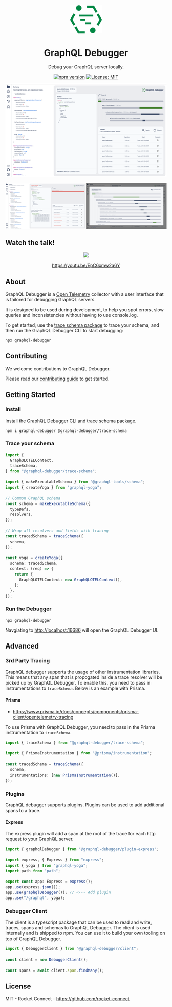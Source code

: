 <div align="center" style="text-align: center;">

<img src="./apps/ui/public/logo.svg" width="20%" alt="GraphQL Debugger">

<h1>GraphQL Debugger</h1>

<p>Debug your GraphQL server locally.</p>

[![npm version](https://badge.fury.io/js/graphql-debugger.svg)](https://badge.fury.io/js/graphql-debugger) [![License: MIT](https://img.shields.io/badge/License-MIT-yellow.svg)](https://opensource.org/licenses/MIT)

[![](./docs/screenshot.png)](https://www.graphql-debugger.com/)


<div style="display: flex; text-align: center; justify-content: center" align="center">
<img src="./docs/screenshot-error.png" width="50%" alt="GraphQL Debugger">
<img src="./docs/screenshot-trace-viewer.png" width="50%" alt="GraphQL Debugger">
</div>
</div>

## Watch the talk!

<div align="center" style="text-align: center;">

[![](https://markdown-videos-api.jorgenkh.no/youtube/EpC6xmw2a6Y)](https://youtu.be/EpC6xmw2a6Y)

<p>
  <a href="https://youtu.be/EpC6xmw2a6Y">https://youtu.be/EpC6xmw2a6Y</a>
</p>

</div>

## About

GraphQL Debugger is a [Open Telemetry](https://opentelemetry.io/) collector with a user interface that is tailored for debugging GraphQL servers.

It is designed to be used during development, to help you spot errors, slow queries and inconsistencies without having to use console.log.

To get started, use the [trace schema package](https://github.com/rocket-connect/graphql-debugger/tree/main/packages/trace-schema) to trace your schema, and then run the GraphQL Debugger CLI to start debugging:

```
npx graphql-debugger
```

## Contributing

We welcome contributions to GraphQL Debugger.

Please read our [contributing guide](./docs/CONTRIBUTING.md) to get started.

## Getting Started

### Install

Install the GraphQL Debugger CLI and trace schema package.

```
npm i graphql-debugger @graphql-debugger/trace-schema
```

### Trace your schema

```ts
import {
  GraphQLOTELContext,
  traceSchema,
} from "@graphql-debugger/trace-schema";

import { makeExecutableSchema } from "@graphql-tools/schema";
import { createYoga } from "graphql-yoga";

// Common GraphQL schema
const schema = makeExecutableSchema({
  typeDefs,
  resolvers,
});

// Wrap all resolvers and fields with tracing
const tracedSchema = traceSchema({
  schema,
});

const yoga = createYoga({
  schema: tracedSchema,
  context: (req) => {
    return {
      GraphQLOTELContext: new GraphQLOTELContext(),
    };
  },
});
```

### Run the Debugger

```
npx graphql-debugger
```

Navgiating to [http://localhost:16686](http://localhost:16686) will open the GraphQL Debugger UI.

## Advanced

### 3rd Party Tracing

GraphQL debugger supports the usage of other instrumentation libraries. This means that any span that is propogated inside a trace resolver will be picked up by GraphQL Debugger. To enable this, you need to pass in instrumentations to `traceSchema`. Below is an example with Prisma.

#### Prisma

- https://www.prisma.io/docs/concepts/components/prisma-client/opentelemetry-tracing

To use Prisma with GraphQL Debugger, you need to pass in the Prisma instrumentation to `traceSchema`.

```ts
import { traceSchema } from "@graphql-debugger/trace-schema";

import { PrismaInstrumentation } from "@prisma/instrumentation";

const tracedSchema = traceSchema({
  schema,
  instrumentations: [new PrismaInstrumentation()],
});
```

### Plugins

GraphQL debugger supports plugins. Plugins can be used to add additional spans to a trace.

#### Express

The express plugin will add a span at the root of the trace for each http request to your GraphQL server.

```ts
import { graphqlDebugger } from "@graphql-debugger/plugin-express";

import express, { Express } from "express";
import { yoga } from "graphql-yoga";
import path from "path";

export const app: Express = express();
app.use(express.json());
app.use(graphqlDebugger()); // <--- Add plugin
app.use("/graphql", yoga);
```

### Debugger Client

The client is a typescript package that can be used to read and write, traces, spans and schemas to GraphQL Debugger. The client is used internally and is shipped to npm. You can use it to build your own tooling on top of GraphQL Debugger.

```ts
import { DebuggerClient } from "@graphql-debugger/client";

const client = new DebuggerClient();

const spans = await client.span.findMany();
```

## License

MIT - Rocket Connect - https://github.com/rocket-connect
